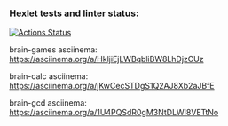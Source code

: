 ### Hexlet tests and linter status:

[![Actions Status](https://github.com/AndreyYudin03/frontend-project-44/actions/workflows/hexlet-check.yml/badge.svg)](https://github.com/AndreyYudin03/frontend-project-44/actions)

brain-games asciinema:
https://asciinema.org/a/HkljiEjLWBqbliBW8LhDjzCUz

brain-calc asciinema:
https://asciinema.org/a/jKwCecSTDgS1Q2AJ8Xb2aJBfE

brain-gcd asciinema:
https://asciinema.org/a/1U4PQSdR0gM3NtDLWI8VETtNo
